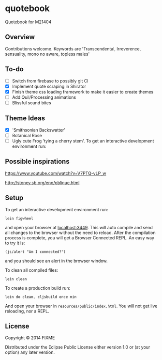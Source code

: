 # quotebook

Quotebook for M21404

## Overview

Contributions welcome. Keywords are 'Transcendental, Irreverence, sensuality, mono no aware, topless males'

## To-do

- [ ] Switch from firebase to possibly git CI 
- [x] Implement quote scraping in Shirator
- [x] Finish theme css loading framework to make it easier to create themes
- [ ] Add Quil/Processing animations
- [ ] Blissful sound bites

## Theme Ideas

- [x] 'Smithsonian Backswatter'
- [ ] Botanical Rose
- [ ] Ugly cute Frog 'tying a cherry stem'.
To get an interactive development environment run:

## Possible inspirations

https://www.youtube.com/watch?v=V7PTQ-vLP_w

http://stoney.sb.org/eno/oblique.html

## Setup

To get an interactive development environment run:


    lein figwheel

and open your browser at [localhost:3449](http://localhost:3449/).
This will auto compile and send all changes to the browser without the
need to reload. After the compilation process is complete, you will
get a Browser Connected REPL. An easy way to try it is:

    (js/alert "Am I connected?")

and you should see an alert in the browser window.

To clean all compiled files:

    lein clean

To create a production build run:

    lein do clean, cljsbuild once min

And open your browser in `resources/public/index.html`. You will not
get live reloading, nor a REPL. 

## License

Copyright © 2014 FIXME

Distributed under the Eclipse Public License either version 1.0 or (at your option) any later version.
